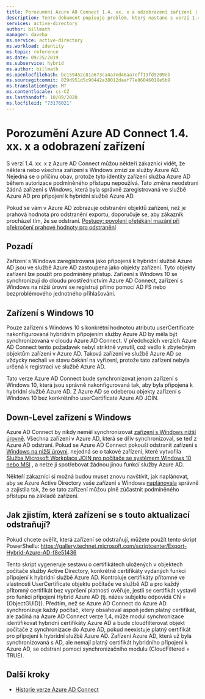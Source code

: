 ```yaml
---
title: Porozumění Azure AD Connect 1.4. xx. x a odzobrazení zařízení | Microsoft Docs
description: Tento dokument popisuje problém, který nastane s verzí 1.4. xx. x z Azure AD Connect
services: active-directory
author: billmath
manager: daveba
ms.service: active-directory
ms.workload: identity
ms.topic: reference
ms.date: 09/25/2019
ms.subservice: hybrid
ms.author: billmath
ms.openlocfilehash: bc159452c81a673ca4a7ed46aa7eff19fd9209eb
ms.sourcegitcommit: 829d951d5c90442a38012daaf77e86046018e5b9
ms.translationtype: MT
ms.contentlocale: cs-CZ
ms.lasthandoff: 10/09/2020
ms.locfileid: "73176021"
---
```

# <a name="understanding-azure-ad-connect-14xxx-and-device-disappearance"></a>Porozumění Azure AD Connect 1.4. xx. x a odobrazení zařízení
S verzí 1.4. xx. x z Azure AD Connect můžou někteří zákazníci vidět, že některá nebo všechna zařízení s Windows zmizí ze služby Azure AD. Nejedná se o příčinu obav, protože tyto identity zařízení služba Azure AD během autorizace podmíněného přístupu nepoužívá. Tato změna neodstraní žádná zařízení s Windows, která byla správně zaregistrovaná ve službě Azure AD pro připojení k hybridní službě Azure AD.

Pokud se vám v Azure AD zobrazuje odstranění objektů zařízení, než je prahová hodnota pro odstranění exportu, doporučuje se, aby zákazník procházel tím, že se odstraní. [Postupy: povolení přetékání mazání při překročení prahové hodnoty pro odstranění](how-to-connect-sync-feature-prevent-accidental-deletes.md)

## <a name="background"></a>Pozadí
Zařízení s Windows zaregistrovaná jako připojená k hybridní službě Azure AD jsou ve službě Azure AD zastoupena jako objekty zařízení. Tyto objekty zařízení lze použít pro podmíněný přístup. Zařízení s Windows 10 se synchronizují do cloudu prostřednictvím Azure AD Connect, zařízení s Windows na nižší úrovni se registrují přímo pomocí AD FS nebo bezproblémového jednotného přihlašování.

## <a name="windows-10-devices"></a>Zařízení s Windows 10
Pouze zařízení s Windows 10 s konkrétní hodnotou atributu userCertificate nakonfigurovaná hybridním připojením služby Azure AD by měla být synchronizovaná v cloudu Azure AD Connect. V předchozích verzích Azure AD Connect tento požadavek nebyl striktně vynutil, což vedlo k zbytečným objektům zařízení v Azure AD. Taková zařízení ve službě Azure AD se vždycky nechali ve stavu čekání na vyřízení, protože tato zařízení nebyla určená k registraci ve službě Azure AD. 

Tato verze Azure AD Connect bude synchronizovat jenom zařízení s Windows 10, která jsou správně nakonfigurovaná tak, aby byla připojená k hybridní službě Azure AD. Z Azure AD se odeberou objekty zařízení s Windows 10 bez konkrétního userCertificate Azure AD JOIN.

## <a name="down-level-windows-devices"></a>Down-Level zařízení s Windows
Azure AD Connect by nikdy neměl synchronizovat [zařízení s Windows nižší úrovně](../devices/hybrid-azuread-join-plan.md#windows-down-level-devices). Všechna zařízení v Azure AD, která se dřív synchronizoval, se teď z Azure AD odstraní. Pokud se Azure AD Connect pokouší odstranit zařízení s [Windows na nižší úrovni](../devices/hybrid-azuread-join-plan.md#windows-down-level-devices), nejedná se o takové zařízení, které vytvořila [Služba Microsoft Workplace JOIN pro počítače se systémem Windows 10 nebo MSI](https://www.microsoft.com/download/details.aspx?id=53554) , a nelze ji spotřebovat žádnou jinou funkcí služby Azure AD.

Někteří zákazníci si možná budou muset znovu navštívit, jak naplánovat, aby se Azure Active Directory vaše zařízení s Windows [naplánovala](../devices/hybrid-azuread-join-plan.md) správně a zajistila tak, že se tato zařízení můžou plně zúčastnit podmíněného přístupu na základě zařízení. 

## <a name="how-can-i-verify-which-devices-are-deleted-with-this-update"></a>Jak zjistím, která zařízení se s touto aktualizací odstraňují?

Pokud chcete ověřit, která zařízení se odstraňují, můžete použít tento skript PowerShellu: https://gallery.technet.microsoft.com/scriptcenter/Export-Hybrid-Azure-AD-f8e51436

Tento skript vygeneruje sestavu o certifikátech uložených v objektech počítače služby Active Directory, konkrétně certifikáty vydaných funkcí připojení k hybridní službě Azure AD.
Kontroluje certifikáty přítomné ve vlastnosti UserCertificate objektu počítače ve službě AD a pro každý přítomný certifikát bez vypršení platnosti ověřuje, jestli se certifikát vystavil pro funkci připojení Hybrid Azure AD (tj. název subjektu odpovídá CN = {ObjectGUID}).
Předtím, než se Azure AD Connect do Azure AD synchronizuje každý počítač, který obsahoval aspoň jeden platný certifikát, ale začíná na Azure AD Connect verze 1,4, může modul synchronizace identifikovat hybridní certifikáty Azure AD a bude cloudfilterovat objekt počítače z synchronizace do Azure AD, pokud neexistuje platný certifikát pro připojení k hybridní službě Azure AD.
Zařízení Azure AD, která už byla synchronizovaná s AD, ale nemají platný certifikát hybridního připojení k Azure AD, se odstraní pomocí synchronizačního modulu (CloudFiltered = TRUE).

## <a name="next-steps"></a>Další kroky
- [Historie verze Azure AD Connect](reference-connect-version-history.md)

